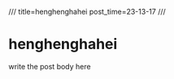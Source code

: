 ///
title=henghenghahei
post_time=23-13-17
///


henghenghahei
===============
write the post body here
